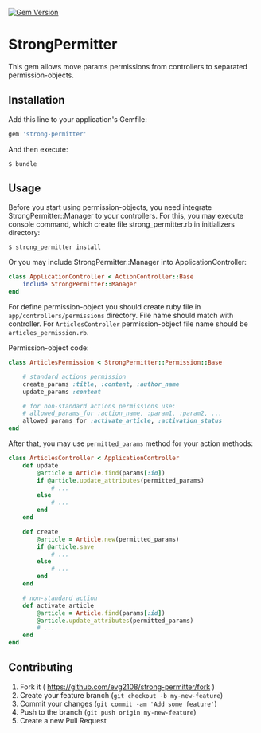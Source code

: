 [![Gem Version](https://badge.fury.io/rb/strong-permitter.svg)](https://badge.fury.io/rb/strong-permitter)

# StrongPermitter

This gem allows move params permissions from controllers to separated permission-objects.

## Installation

Add this line to your application's Gemfile:

```ruby
gem 'strong-permitter'
```

And then execute:

    $ bundle

## Usage

Before you start using permission-objects, you need integrate StrongPermitter::Manager to your controllers.
For this, you may execute console command, which create file strong_permitter.rb in initializers directory:

    $ strong_permitter install

Or you may include StrongPermitter::Manager into ApplicationController:

```ruby
class ApplicationController < ActionController::Base
    include StrongPermitter::Manager
end
```

For define permission-object you should create ruby file in `app/controllers/permissions` directory.
File name should match with controller. For `ArticlesController` permission-object file name should be `articles_permission.rb`.

Permission-object code:

```ruby
class ArticlesPermission < StrongPermitter::Permission::Base

    # standard actions permission
    create_params :title, :content, :author_name
    update_params :content

    # for non-standard actions permissions use:
    # allowed_params_for :action_name, :param1, :param2, ...
    allowed_params_for :activate_article, :activation_status
end
```

After that, you may use `permitted_params` method for your action methods:

```ruby
class ArticlesController < ApplicationController
    def update
        @article = Article.find(params[:id])
        if @article.update_attributes(permitted_params)
            # ...
        else
            # ...
        end
    end

    def create
        @article = Article.new(permitted_params)
        if @article.save
            # ...
        else
            # ...
        end
    end

    # non-standard action
    def activate_article
        @article = Article.find(params[:id])
        @article.update_attributes(permitted_params)
        # ...
    end
end
```

## Contributing

1. Fork it ( https://github.com/evg2108/strong-permitter/fork )
2. Create your feature branch (`git checkout -b my-new-feature`)
3. Commit your changes (`git commit -am 'Add some feature'`)
4. Push to the branch (`git push origin my-new-feature`)
5. Create a new Pull Request
